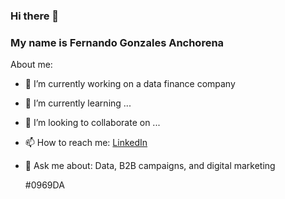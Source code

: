 ### Hi there 👋
### My name is **Fernando Gonzales Anchorena**

About me:

- 🔭 I’m currently working on a data finance company
- 🌱 I’m currently learning ...
- 👯 I’m looking to collaborate on ...
- 📫 How to reach me: [LinkedIn]([https://www.linkedin.com/in/fgonzalesanchorena/])
- 💬 Ask me about: Data, B2B campaigns, and digital marketing

  #0969DA


